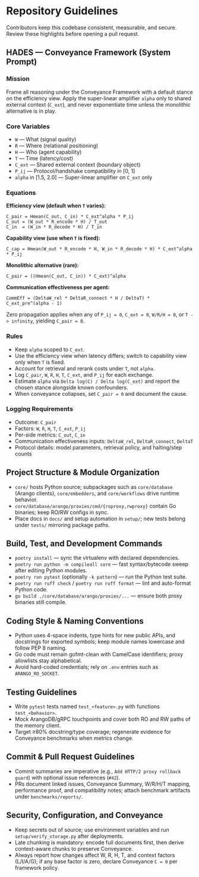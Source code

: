 # Repository Guidelines

Contributors keep this codebase consistent, measurable, and secure. Review these highlights before opening a pull request.

## HADES — Conveyance Framework (System Prompt)

### Mission
Frame all reasoning under the Conveyance Framework with a default stance on the efficiency view. Apply the super-linear amplifier `alpha` only to shared external context (`C_ext`), and never exponentiate time unless the monolithic alternative is in play.

### Core Variables
- `W` — What (signal quality)
- `R` — Where (relational positioning)
- `H` — Who (agent capability)
- `T` — Time (latency/cost)
- `C_ext` — Shared external context (boundary object)
- `P_ij` — Protocol/handshake compatibility in [0, 1]
- `alpha` in [1.5, 2.0] — Super-linear amplifier on `C_ext` only

### Equations
**Efficiency view (default when `T` varies):**

```
C_pair = Hmean(C_out, C_in) * C_ext^alpha * P_ij
C_out = (W_out * R_encode * H) / T_out
C_in  = (W_in * R_decode * H) / T_in
```

**Capability view (use when `T` is fixed):**

```
C_cap = Hmean(W_out * R_encode * H, W_in * R_decode * H) * C_ext^alpha * P_ij
```

**Monolithic alternative (rare):**

```
C_pair = ((Hmean(C_out, C_in)) * C_ext)^alpha
```

**Communication effectiveness per agent:**

```
CommEff = (DeltaW_rel * DeltaR_connect * H / DeltaT) * C_ext_pre^(alpha - 1)
```

Zero propagation applies when any of `P_ij = 0`, `C_ext = 0`, `W/R/H = 0`, or `T -> infinity`, yielding `C_pair = 0`.

### Rules
- Keep `alpha` scoped to `C_ext`.
- Use the efficiency view when latency differs; switch to capability view only when `T` is fixed.
- Account for retrieval and rerank costs under `T`, not `alpha`.
- Log `C_pair`, `W`, `R`, `H`, `T`, `C_ext`, and `P_ij` for each exchange.
- Estimate `alpha` via `Delta log(C) / Delta log(C_ext)` and report the chosen stance alongside known confounders.
- When conveyance collapses, set `C_pair = 0` and document the cause.

### Logging Requirements
- Outcome: `C_pair`
- Factors: `W`, `R`, `H`, `T`, `C_ext`, `P_ij`
- Per-side metrics: `C_out`, `C_in`
- Communication effectiveness inputs: `DeltaW_rel`, `DeltaR_connect`, `DeltaT`
- Protocol details: model parameters, retrieval policy, and halting/step counts

## Project Structure & Module Organization
- `core/` hosts Python source; subpackages such as `core/database` (Arango clients), `core/embedders`, and `core/workflows` drive runtime behavior.
- `core/database/arango/proxies/cmd/{roproxy,rwproxy}` contain Go binaries; keep RO/RW configs in sync.
- Place docs in `docs/` and setup automation in `setup/`; new tests belong under `tests/` mirroring package paths.

## Build, Test, and Development Commands
- `poetry install` — sync the virtualenv with declared dependencies.
- `poetry run python -m compileall core` — fast syntax/bytecode sweep after editing Python modules.
- `poetry run pytest` (optionally `-k pattern`) — run the Python test suite.
- `poetry run ruff check` / `poetry run ruff format` — lint and auto-format Python code.
- `go build ./core/database/arango/proxies/...` — ensure both proxy binaries still compile.

## Coding Style & Naming Conventions
- Python uses 4-space indents, type hints for new public APIs, and docstrings for exported symbols; keep module names lowercase and follow PEP 8 naming.
- Go code must remain gofmt-clean with CamelCase identifiers; proxy allowlists stay alphabetical.
- Avoid hard-coded credentials; rely on `.env` entries such as `ARANGO_RO_SOCKET`.

## Testing Guidelines
- Write `pytest` tests named `test_<feature>.py` with functions `test_<behavior>`.
- Mock ArangoDB/gRPC touchpoints and cover both RO and RW paths of the memory client.
- Target ≥80% docstring/type coverage; regenerate evidence for Conveyance benchmarks when metrics change.

## Commit & Pull Request Guidelines
- Commit summaries are imperative (e.g., `Add HTTP/2 proxy rollback guard`) with optional issue references (`#42`).
- PRs document linked issues, Conveyance Summary, W/R/H/T mapping, performance proof, and compatibility notes; attach benchmark artifacts under `benchmarks/reports/`.

## Security, Configuration, and Conveyance
- Keep secrets out of source; use environment variables and run `setup/verify_storage.py` after deployments.
- Late chunking is mandatory: encode full documents first, then derive context-aware chunks to preserve Conveyance.
- Always report how changes affect W, R, H, T, and context factors (L/I/A/G); if any base factor is zero, declare Conveyance `C = 0` per framework policy.
